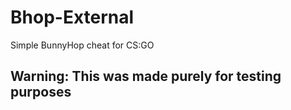 # Bhop-External
Simple BunnyHop cheat for CS:GO

## Warning: This was made purely for testing purposes
